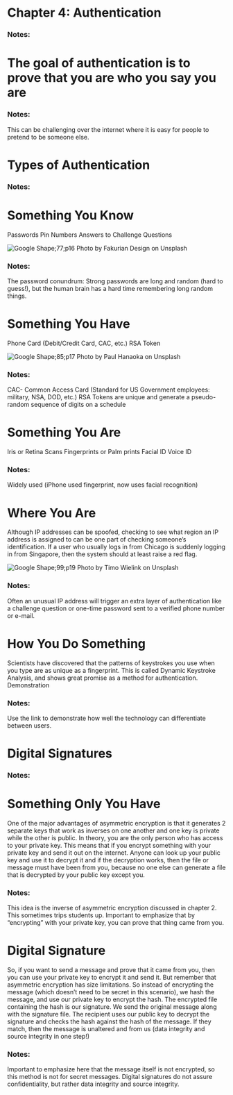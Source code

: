 <!-- Slide number: 1 -->
# Chapter 4: Authentication

### Notes:

<!-- Slide number: 2 -->
# The goal of authentication is to prove that you are who you say you are

### Notes:
This can be challenging over the internet where it is easy for people to pretend to be someone else.

<!-- Slide number: 3 -->
# Types of Authentication

### Notes:

<!-- Slide number: 4 -->
# Something You Know
Passwords
Pin Numbers
Answers to Challenge Questions

![Google Shape;77;p16](GoogleShape77p16.jpg)
Photo by Fakurian Design on Unsplash

### Notes:
The password conundrum: Strong passwords are long and random (hard to guess!), but the human brain has a hard time remembering long random things.

<!-- Slide number: 5 -->
# Something You Have
Phone
Card (Debit/Credit Card, CAC, etc.)
RSA Token

![Google Shape;85;p17](GoogleShape85p17.jpg)
Photo by Paul Hanaoka on Unsplash

### Notes:
CAC- Common Access Card (Standard for US Government employees: military, NSA, DOD, etc.)
RSA Tokens are unique and generate a pseudo-random sequence of digits on a schedule

<!-- Slide number: 6 -->
# Something You Are
Iris or Retina Scans
Fingerprints or Palm prints
Facial ID
Voice ID

### Notes:
Widely used (iPhone used fingerprint, now uses facial recognition)

<!-- Slide number: 7 -->
# Where You Are
Although IP addresses can be spoofed, checking to see what region an IP address is assigned to can be one part of checking someone’s identification.
If a user who usually logs in from Chicago is suddenly logging in from Singapore, then the system should at least raise a red flag.

![Google Shape;99;p19](GoogleShape99p19.jpg)
Photo by Timo Wielink on Unsplash

### Notes:
Often an unusual IP address will trigger an extra layer of authentication like a challenge question or one-time password sent to a verified phone number or e-mail.

<!-- Slide number: 8 -->
# How You Do Something
Scientists have discovered that the patterns of keystrokes you use when you type are as unique as a fingerprint.
This is called Dynamic Keystroke Analysis, and shows great promise as a method for authentication.
Demonstration

### Notes:
Use the link to demonstrate how well the technology can differentiate between users.

<!-- Slide number: 9 -->
# Digital Signatures

### Notes:

<!-- Slide number: 10 -->
# Something Only You Have
One of the major advantages of asymmetric encryption is that it generates 2 separate keys that work as inverses on one another and one key is private while the other is public.
In theory, you are the only person who has access to your private key. This means that if you encrypt something with your private key and send it out on the internet. Anyone can look up your public key and use it to decrypt it and if the decryption works, then the file or message must have been from you, because no one else can generate a file that is decrypted by your public key except you.

### Notes:
This idea is the inverse of asymmetric encryption discussed in chapter 2. This sometimes trips students up. Important to emphasize that by “encrypting” with your private key, you can prove that thing came from you.

<!-- Slide number: 11 -->
# Digital Signature
So, if you want to send a message and prove that it came from you, then you can use your private key to encrypt it and send it.
But remember that asymmetric encryption has size limitations.
So instead of encrypting the message (which doesn’t need to be secret in this scenario), we hash the message, and use our private key to encrypt the hash. The encrypted file containing the hash is our signature. We send the original message along with the signature file.
The recipient uses our public key to decrypt the signature and checks the hash against the hash of the message. If they match, then the message is unaltered and from us (data integrity and source integrity in one step!)

### Notes:
Important to emphasize here that the message itself is not encrypted, so this method is not for secret messages. Digital signatures do not assure confidentiality, but rather data integrity and source integrity.
